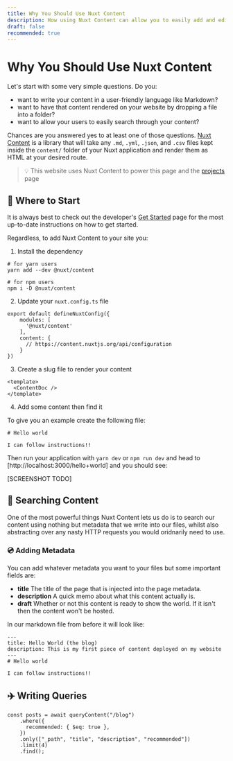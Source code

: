 ```yaml
---
title: Why You Should Use Nuxt Content
description: How using Nuxt Content can allow you to easily add and edit the content shown on your page using Markdown.
draft: false
recommended: true
---
```


# Why You Should Use Nuxt Content

Let's start with some very simple questions. Do you:

- want to write your content in a user-friendly language like Markdown?
- want to have that content rendered on your website by dropping a file into a folder?
- want to allow your users to easily search through your content?

Chances are you answered yes to at least one of those questions. [Nuxt Content](https://content.nuxtjs.org/) is a library that will take any `.md`, `.yml`, `.json`, and `.csv` files kept inside the `content/` folder of your Nuxt application and render them as HTML at your desired route.

> 💡 This website uses Nuxt Content to power this page and the [projects](/projects) page

## 🚦 Where to Start

It is always best to check out the developer's [Get Started](https://content.nuxtjs.org/get-started) page for the most up-to-date instructions on how to get started.

Regardless, to add Nuxt Content to your site you:

1. Install the dependency

```bash{}[Run in your terminal]
# for yarn users
yarn add --dev @nuxt/content

# for npm users
npm i -D @nuxt/content
```

2. Update your `nuxt.config.ts` file

```typescript{}[@/nuxt.config.ts]
export default defineNuxtConfig({
    modules: [
      '@nuxt/content'
    ],
    content: {
      // https://content.nuxtjs.org/api/configuration
    }
})
```

3. Create a slug file to render your content

```vue{}[@/pages/{...slug}.vue]
<template>
  <ContentDoc />
</template>
```

4. Add some content then find it

To give you an example create the following file:

```markdown{}[@/content/hello+world.md]
# Hello world

I can follow instructions!!
```

Then run your application with `yarn dev` or `npm run dev` and head to [http://localhost:3000/hello+world] and you should see:

[SCREENSHOT TODO]

## 🔎 Searching Content

One of the most powerful things Nuxt Content lets us do is to search our content using nothing but metadata that we write into our files, whilst also abstracting over any nasty HTTP requests you would oridnarily need to use.

### 💿 Adding Metadata

You can add whatever metadata you want to your files but some important fields are:

- **title** The title of the page that is injected into the page metadata.
- **description** A quick memo about what this content actually is.
- **draft** Whether or not this content is ready to show the world. If it isn't then the content won't be hosted.

In our markdown file from before it will look like:

```markdown{}[@/content/hello+world.md]
---
title: Hello World (the blog)
description: This is my first piece of content deployed on my website
---
# Hello world

I can follow instructions!!
```

## ✈️ Writing Queries


```typescript{}[@/pages/blog/index.vue]
const posts = await queryContent("/blog")
    .where({
      recommended: { $eq: true },
    })
    .only(["_path", "title", "description", "recommended"])
    .limit(4)
    .find();
```
